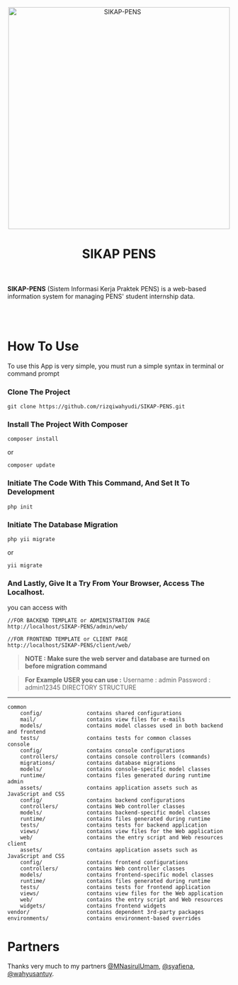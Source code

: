 <p align="center">
    <img width="500px" alt="SIKAP-PENS" src="https://user-images.githubusercontent.com/41534140/117836941-3693c780-b2a3-11eb-95f1-23721296c288.png">
    <br>
    <h1 align="center">SIKAP PENS</h1>
    <br><br>
    <b>SIKAP-PENS</b> (Sistem Informasi Kerja Praktek PENS) is a web-based information system for managing PENS' student internship data.
</p>
<br><br>

# How To Use
To use this App is very simple, you must run a simple syntax in terminal or command prompt

### Clone The Project
```
git clone https://github.com/rizqiwahyudi/SIKAP-PENS.git
```

### Install The Project With Composer
```
composer install
```
or
```
composer update
```

### Initiate The Code With This Command, And Set It To Development
```
php init
```

### Initiate The Database Migration
```
php yii migrate
```
or
```
yii migrate
```

### And Lastly, Give It a Try From Your Browser, Access The Localhost.
you can access with
```
//FOR BACKEND TEMPLATE or ADMINISTRATION PAGE
http://localhost/SIKAP-PENS/admin/web/

//FOR FRONTEND TEMPLATE or CLIENT PAGE
http://localhost/SIKAP-PENS/client/web/
```


> **NOTE : Make sure the web server and database are turned on before migration command**

> **For Example USER you can use :**
> Username : admin
> Password : admin12345
DIRECTORY STRUCTURE
-------------------

```
common
    config/              contains shared configurations
    mail/                contains view files for e-mails
    models/              contains model classes used in both backend and frontend
    tests/               contains tests for common classes    
console
    config/              contains console configurations
    controllers/         contains console controllers (commands)
    migrations/          contains database migrations
    models/              contains console-specific model classes
    runtime/             contains files generated during runtime
admin
    assets/              contains application assets such as JavaScript and CSS
    config/              contains backend configurations
    controllers/         contains Web controller classes
    models/              contains backend-specific model classes
    runtime/             contains files generated during runtime
    tests/               contains tests for backend application    
    views/               contains view files for the Web application
    web/                 contains the entry script and Web resources
client
    assets/              contains application assets such as JavaScript and CSS
    config/              contains frontend configurations
    controllers/         contains Web controller classes
    models/              contains frontend-specific model classes
    runtime/             contains files generated during runtime
    tests/               contains tests for frontend application
    views/               contains view files for the Web application
    web/                 contains the entry script and Web resources
    widgets/             contains frontend widgets
vendor/                  contains dependent 3rd-party packages
environments/            contains environment-based overrides
```

# Partners
Thanks very much to my partners [@MNasirulUmam](https://github.com/MNasirulUmam/), [@syafiena](https://github.com/syafiena/), [@wahyusantuy](https://github.com/wahyusantuy/).
